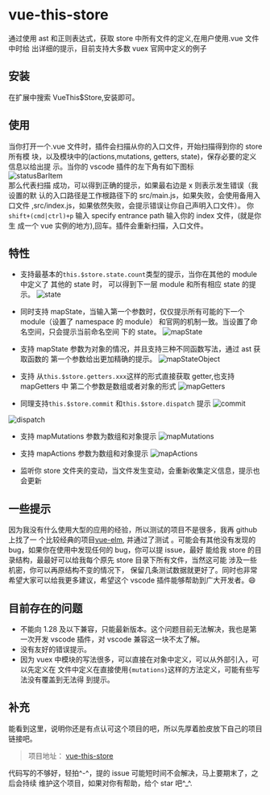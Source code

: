 # vue-this-store

通过使用 ast 和正则表达式，获取 store 中所有文件的定义,在用户使用.vue 文件中时给
出详细的提示，目前支持大多数 vuex 官网中定义的例子

## 安装

在扩展中搜索 VueThis\$Store,安装即可。

## 使用

当你打开一个.vue 文件时，插件会扫描从你的入口文件，开始扫描得到你的 store 所有模
块，以及模块中的(actions,mutations, getters, state)，保存必要的定义信息以给出提
示。当你的 vscode 插件的左下角有如下图标  
![statusBarItem](https://camo.githubusercontent.com/65886ccab9cc85ab8cf11e59f6d739827329b716/687474703a2f2f7675652d746869732d73746f72652e746573742e757063646e2e6e65742f7374617475734261724974656d2e6a7067)  
那么代表扫描 成功，可以得到正确的提示，如果最右边是 x 则表示发生错误（我设置的默
认的入口路径是工作根路径下的 src/main.js，如果失败，会使用备用入口文件
,src/index.js，如果依然失败，会提示错误让你自己声明入口文件）。
你`shift+(cmd|ctrl)+p` 输入 specify entrance path 输入你的 index 文件，(就是你生
成一个 vue 实例的地方),回车。插件会重新扫描，入口文件。

## 特性

- 支持最基本的`this.$store.state.count`类型的提示，当你在其他的 module 中定义了
  其他的 state 时， 可以得到下一层 module 和所有相应 state 的提示。
  ![state](https://camo.githubusercontent.com/254611df3a09c9272d92ca5d992fd7550944e1a3/687474703a2f2f7675652d746869732d73746f72652e746573742e757063646e2e6e65742f73746174652e676966)

- 同时支持 mapState，当输入第一个参数时，仅仅提示所有可能的下一个 module（设置了
  namespace 的 module） 和官网的机制一致。当设置了命名空间，只会提示当前命名空间
  下的 state。
  ![mapState](https://camo.githubusercontent.com/8c7db5bed3b832acc875915d590d29c6b139bc81/687474703a2f2f7675652d746869732d73746f72652e746573742e757063646e2e6e65742f6d617073746174652e676966)
- 支持 mapState 参数为对象的情况，并且支持三种不同函数写法，通过 ast 获取函数的
  第一个参数给出更加精确的提示。
  ![mapStateObject](http://pjq9mzp81.bkt.clouddn.com/mapStateObject.gif)
- 支持 从`this.$store.getters.xxx`这样的形式直接获取 getter,也支持 mapGetters 中
  第二个参数是数组或者对象的形式
  ![mapGetters](https://camo.githubusercontent.com/ed2e36f338acef138ff3cef7ac5ba02292c270b0/687474703a2f2f7675652d746869732d73746f72652e746573742e757063646e2e6e65742f6d6170676574746572732e676966)
- 同理支持`this.$store.commit` 和`this.$store.dispatch` 提示
  ![commit](https://camo.githubusercontent.com/9232b7f06a643196e89eae18123bc7a7f4b25418/687474703a2f2f7675652d746869732d73746f72652e746573742e757063646e2e6e65742f636f6d6d69742e676966)

![dispatch](https://camo.githubusercontent.com/dea3e7f1c90e968ea45da2e4b7dfb8c4f097629e/687474703a2f2f7675652d746869732d73746f72652e746573742e757063646e2e6e65742f64697370617463682e676966)

- 支持 mapMutations 参数为数组和对象提示
  ![mapMutations](https://camo.githubusercontent.com/5ba84806b45f9305bb7d4b7eb251d72ef135879f/687474703a2f2f7675652d746869732d73746f72652e746573742e757063646e2e6e65742f6d61704d75746174696f6e732e676966)

- 支持 mapActions 参数为数组和对象提示
  ![mapActions](https://camo.githubusercontent.com/514de30dbdafcd119094e832454aea2502102300/687474703a2f2f7675652d746869732d73746f72652e746573742e757063646e2e6e65742f6d6170416374696f6e732e676966)
- 监听你 store 文件夹的变动，当文件发生变动，会重新收集定义信息，提示也会更新

## 一些提示

因为我没有什么使用大型的应用的经验，所以测试的项目不是很多，我再 github 上找了一
个比较经典的项目[vue-elm](https://github.com/bailicangdu/vue2-elm), 并通过了测试
。可能会有其他没有发现的 bug，如果你在使用中发现任何的 bug，你可以提 issue，最好
能给我 store 的目录结构，最最好可以给我每个原先 store 目录下所有文件，当然这可能
涉及一些机密，你可以再原结构不变的情况下， 保留几条测试数据就更好了。同时也非常
希望大家可以给我更多建议，希望这个 vscode 插件能够帮助到广大开发者。:smile:

## 目前存在的问题

- 不能向 1.28 及以下兼容，只能最新版本。这个问题目前无法解决，我也是第一次开发
  vscode 插件，对 vscode 兼容这一块不太了解。
- 没有友好的错误提示。
- 因为 vuex 中模块的写法很多，可以直接在对象中定义，可以从外部引入，可以先定义在
  文件中定义在直接使用`{mutations}`这样的方法定义，可能有些写法没有覆盖到无法得
  到提示。

## 补充

能看到这里，说明你还是有点认可这个项目的吧，所以先厚着脸皮放下自己的项目链接吧。

> 项目地址： [vue-this-store](https://github.com/IWANABETHATGUY/vue-this-store)

代码写的不够好，轻拍^-^，提的 issue 可能短时间不会解决，马上要期末了，之后会持续
维护这个项目，如果对你有帮助，给个 star 吧^\_^.
